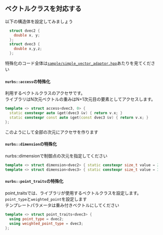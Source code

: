 ## ベクトルクラスを対応する

以下の構造体を設定してみましょう
```cpp
  struct dvec2 {
    double x, y;
  };
  struct dvec3 {
    double x,y,z;
  };
```
特殊化のコード全体は[`sample/simple_vector_adaptor.hpp`](../sample/simple_vector_adaptor.hpp)あたりを見てください  

#### `nurbs::access`の特殊化
利用するベクトルクラスのアクセサです。  
ライブラリはN次元ベクトルの重みはN+1次元目の要素としてアクセスします。

``` cpp
template <> struct access<dvec3, 0> {
  static constexpr auto &get(dvec3 &v) { return v.x; }
  static constexpr const auto &get(const dvec3 &v) { return v.x; }
};
```
このようにして全部の次元にアクセサを作ります  

#### `nurbs::dimension`の特殊化
nurbs::dimensionで制御点の次元を指定してください

``` cpp
template <> struct dimension<dvec2> { static constexpr size_t value = 2; };
template <> struct dimension<dvec3> { static constexpr size_t value = 3; };
```

#### `nurbs::point_traits`の特殊化
point_traitsでは、ライブラリが使用するベクトルクラスを設定します。
`point_type`と`weighted_point`を設定します  
テンプレートパラメータは重み付きベクトルにしてください

``` cpp
template <> struct point_traits<dvec3> {
  using point_type = dvec2;
  using weighted_point_type = dvec3;
};
```